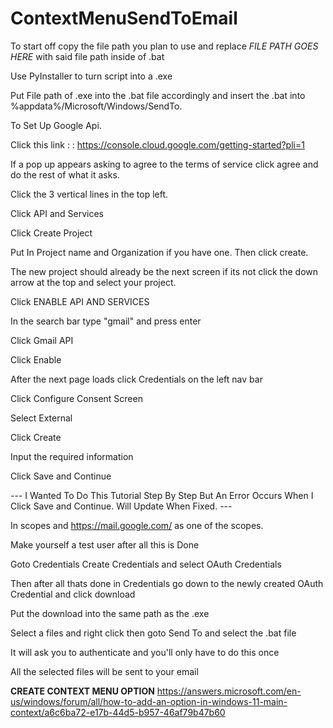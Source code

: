 # ContextMenuSendToEmail

To start off copy the file path you plan to use and replace *FILE PATH GOES HERE* with said file path inside of .bat

Use PyInstaller to turn script into a .exe 

Put File path of .exe into the .bat file accordingly and insert the .bat into %appdata%/Microsoft/Windows/SendTo.

To Set Up Google Api. 

Click this link : : https://console.cloud.google.com/getting-started?pli=1

If a pop up appears asking to agree to the terms of service click agree and do the rest of what it asks.

Click the 3 vertical lines in the top left.

Click API and Services

Click Create Project

Put In Project name and Organization if you have one. Then click create.

The new project should already be the next screen if its not click the down arrow at the top and select your project.

Click ENABLE API AND SERVICES

In the search bar type "gmail" and press enter

Click Gmail API

Click Enable

After the next page loads click Credentials on the left nav bar

Click Configure Consent Screen

Select External

Click Create

Input the required information

Click Save and Continue

--- I Wanted To Do This Tutorial Step By Step But An Error Occurs When I Click Save and Continue. Will Update When Fixed. ---

In scopes and https://mail.google.com/ as one of the scopes.

Make yourself a test user after all this is Done

Goto Credentials Create Credentials and select OAuth Credentials

Then after all thats done in Credentials go down to the newly created OAuth Credential and click download

Put the download into the same path as the .exe

Select a files and right click then goto Send To and select the .bat file

It will ask you to authenticate and you'll only have to do this once

All the selected files will be sent to your email

**CREATE CONTEXT MENU OPTION**
https://answers.microsoft.com/en-us/windows/forum/all/how-to-add-an-option-in-windows-11-main-context/a6c6ba72-e17b-44d5-b957-46af79b47b60 
